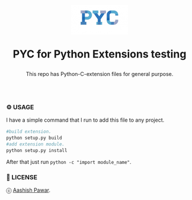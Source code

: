 <h1 align="center">
  <img src=".github/logo-pyc-1024x535.jpg" widht="80" height = "80" />

  PYC for Python Extensions testing
</h1>

<p align="center"> This repo has Python-C-extension files for general purpose.</p>

<br>
<br>

### ⚙️ USAGE

I have a simple command that I run to add this file to any project.

```sh
#build extension.
python setup.py build
#add extension module.
python setup.py install

```

After that just run `python -c "import module_name"`.

### 📃 LICENSE

ⓒ [Aashish Pawar]().

